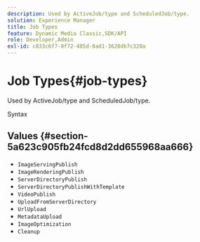 ```yaml
---
description: Used by ActiveJob/type and ScheduledJob/type.
solution: Experience Manager
title: Job Types
feature: Dynamic Media Classic,SDK/API
role: Developer,Admin
exl-id: c833c6f7-0f72-485d-8ad1-3620db7c320a
---
```

# Job Types{#job-types}

Used by ActiveJob/type and ScheduledJob/type.

 Syntax 

## Values {#section-5a623c905fb24fcd8d2dd655968aa666}

* `ImageServingPublish`
* `ImageRenderingPublish`
* `ServerDirectoryPublish`
* `ServerDirectoryPublishWithTemplate`
* `VideoPublish`
* `UploadFromServerDirectory`
* `UrlUpload`
* `MetadataUpload`
* `ImageOptimization`
* `Cleanup`
